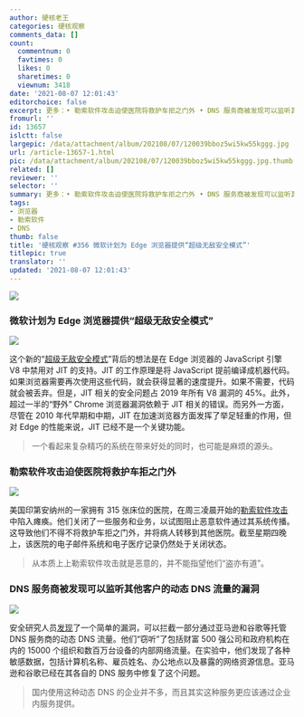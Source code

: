 ```yaml
---
author: 硬核老王
categories: 硬核观察
comments_data: []
count:
  commentnum: 0
  favtimes: 0
  likes: 0
  sharetimes: 0
  viewnum: 3418
date: '2021-08-07 12:01:43'
editorchoice: false
excerpt: 更多：• 勒索软件攻击迫使医院将救护车拒之门外 • DNS 服务商被发现可以监听其他客户的动态 DNS 流量的漏洞
fromurl: ''
id: 13657
islctt: false
largepic: /data/attachment/album/202108/07/120039bboz5wi5kw55kggg.jpg
url: /article-13657-1.html
pic: /data/attachment/album/202108/07/120039bboz5wi5kw55kggg.jpg.thumb.jpg
related: []
reviewer: ''
selector: ''
summary: 更多：• 勒索软件攻击迫使医院将救护车拒之门外 • DNS 服务商被发现可以监听其他客户的动态 DNS 流量的漏洞
tags:
- 浏览器
- 勒索软件
- DNS
thumb: false
title: '硬核观察 #356 微软计划为 Edge 浏览器提供“超级无敌安全模式”'
titlepic: true
translator: ''
updated: '2021-08-07 12:01:43'
---
```


![](/data/attachment/album/202108/07/120039bboz5wi5kw55kggg.jpg)


### 微软计划为 Edge 浏览器提供“超级无敌安全模式”


![](/data/attachment/album/202108/07/120051pxmufhwxbv4437xu.jpg)


这个新的“[超级无敌安全模式](https://therecord.media/microsoft-announces-new-super-duper-secure-mode-for-edge/)”背后的想法是在 Edge 浏览器的 JavaScript 引擎 V8 中禁用对 JIT 的支持。JIT 的工作原理是将 JavaScript 提前编译成机器代码。如果浏览器需要再次使用这些代码，就会获得显著的速度提升。如果不需要，代码就会被丢弃。但是，JIT 相关的安全问题占 2019 年所有 V8 漏洞的 45%。此外，超过一半的“野外” Chrome 浏览器漏洞依赖于 JIT 相关的错误。而另外一方面，尽管在 2010 年代早期和中期，JIT 在加速浏览器方面发挥了举足轻重的作用，但对 Edge 的性能来说，JIT 已经不是一个关键功能。



> 
> 一个看起来复杂精巧的系统在带来好处的同时，也可能是麻烦的源头。
> 
> 
> 


### 勒索软件攻击迫使医院将救护车拒之门外


![](/data/attachment/album/202108/07/120114yeae8e9e16dffoua.jpg)


美国印第安纳州的一家拥有 315 张床位的医院，在周三凌晨开始的[勒索软件攻击](https://www.thedailybeast.com/ransomware-attack-forces-indiana-hospital-run-by-eskenazi-health-to-turn-ambulances-away)中陷入瘫痪。他们关闭了一些服务和业务，以试图阻止恶意软件通过其系统传播。这导致他们不得不将救护车拒之门外，并将病人转移到其他医院。截至星期四晚上，该医院的电子邮件系统和电子医疗记录仍然处于关闭状态。



> 
> 从本质上上勒索软件攻击就是恶意的，并不能指望他们“盗亦有道”。
> 
> 
> 


### DNS 服务商被发现可以监听其他客户的动态 DNS 流量的漏洞


![](/data/attachment/album/202108/07/120131lejwg8eh58dkgi6d.jpg)


安全研究人员[发现](https://www.wiz.io/blog/black-hat-2021-dns-loophole-makes-nation-state-level-spying-as-easy-as-registering-a-domain)了一个简单的漏洞，可以拦截一部分通过亚马逊和谷歌等托管 DNS 服务商的动态 DNS 流量。他们“窃听”了包括财富 500 强公司和政府机构在内的 15000 个组织和数百万台设备的内部网络流量。在实验中，他们发现了各种敏感数据，包括计算机名称、雇员姓名、办公地点以及暴露的网络资源信息。亚马逊和谷歌已经在其各自的 DNS 服务中修复了这个问题。



> 
> 国内使用这种动态 DNS 的企业并不多，而且其实这种服务更应该通过企业内服务提供。
> 
> 
>